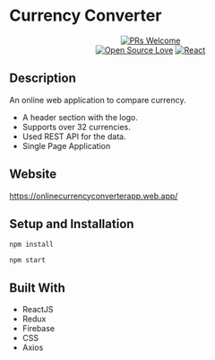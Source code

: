 # Currency Converter

<div align="center">
  
  [![PRs Welcome](https://img.shields.io/badge/PRs-welcome-brightgreen.svg?style=flat&logo=github)](https://github.com/NikhilSharma03/Currency-Converter)   
  [![Open Source Love](https://img.shields.io/badge/Open%20Source-%F0%9F%A4%8D-Green)](https://github.com/NikhilSharma03/Currency-Converter)
  [![React](https://img.shields.io/badge/React-20232A?style=for-the-badge&logo=react&logoColor=61DAFB)](https://reactjs.org/docs/getting-started.html)

</div>

## Description

An online web application to compare currency.

- A header section with the logo.
- Supports over 32 currencies.
- Used REST API for the data.
- Single Page Application

## Website

https://onlinecurrencyconverterapp.web.app/

## Setup and Installation

```
npm install
```   

```
npm start
```   

## Built With

- ReactJS
- Redux
- Firebase
- CSS
- Axios

